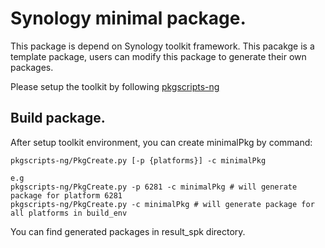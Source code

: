# Synology minimal package.

This package is depend on Synology toolkit framework.
This pacakge is a template package, users can modify this package to generate their own packages.

Please setup the toolkit by following [pkgscripts-ng](https://github.com/SynologyOpenSource/pkgscripts-ng)

## Build package.
After setup toolkit environment, you can create minimalPkg by command:
```
pkgscripts-ng/PkgCreate.py [-p {platforms}] -c minimalPkg

e.g
pkgscripts-ng/PkgCreate.py -p 6281 -c minimalPkg # will generate package for platform 6281
pkgscripts-ng/PkgCreate.py -c minimalPkg # will generate package for all platforms in build_env
```

You can find generated packages in result_spk directory.
